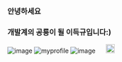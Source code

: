 ### 안녕하세요
### 개발계의 공룡이 될 이득규입니다:)
![image](https://github.com/MANTISKYU/MANTISKYU/assets/169340449/f6480c05-de42-4c61-82fe-f04fda0adce0)
![myprofile](https://github-readme-stats.vercel.app/api?username=MANTISKYU&theme=gold-green)
![image](https://github.com/MANTISKYU/MANTISKYU/assets/169340449/f8854177-cb1c-4426-a709-79c8a6e5e150)
<a href="https://www.instagram.com/mantiskyu/">
    <img 
        src="http://img.shields.io/badge/-Instagram-green?style=flat&logo=Instagram&link=https://www.instagram.com/mantiskyu/"
        style="height : 20; margin-left : 20px; margin-right : 20px;"/>
</a>
<!--
**MANTISKYU/MANTISKYU** is a ✨ _special_ ✨ repository because its `README.md` (this file) appears on your GitHub profile.



Here are some ideas to get you started:

- 🔭 I’m currently working on ...
- 🌱 I’m currently learning ...
- 👯 I’m looking to collaborate on ...
- 🤔 I’m looking for help with ...
- 💬 Ask me about ...
- 📫 How to reach me: ...
- 😄 Pronouns: ...
- ⚡ Fun fact: ...
-->
